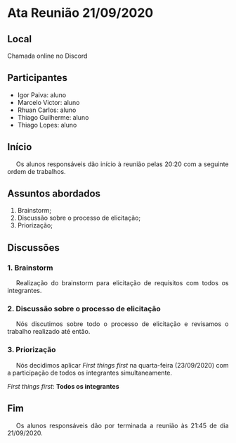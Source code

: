 # Ata Reunião 21/09/2020

## Local
Chamada online no Discord

## Participantes

- Igor Paiva: aluno
- Marcelo Victor: aluno
- Rhuan Carlos: aluno
- Thiago Guilherme: aluno
- Thiago Lopes: aluno

## Início

<p style="text-indent: 20px; text-align: justify">
Os alunos responsáveis dão início à reunião pelas 20:20 com a seguinte ordem de trabalhos.
</p>

## Assuntos abordados

1. Brainstorm;
2. Discussão sobre o processo de elicitação;
3. Priorização;

## Discussões

### 1. Brainstorm

<p style="text-indent: 20px; text-align: justify">
Realização do brainstorm para elicitação de requisitos com todos os integrantes.
</p>


### 2. Discussão sobre o processo de elicitação

<p style="text-indent: 20px; text-align: justify">
Nós discutimos sobre todo o processo de elicitação e revisamos o trabalho realizado até então.
</p>


### 3. Priorização

<p style="text-indent: 20px; text-align: justify">
Nós decidimos aplicar <i>First things first</i> na quarta-feira (23/09/2020) com a participação de todos os integrantes simultaneamente.
</p>

*First things first*: **Todos os integrantes**

## Fim

<p style="text-indent: 20px; text-align: justify">
Os alunos responsáveis dão por terminada a reunião às 21:45 de dia 21/09/2020.
</p>
